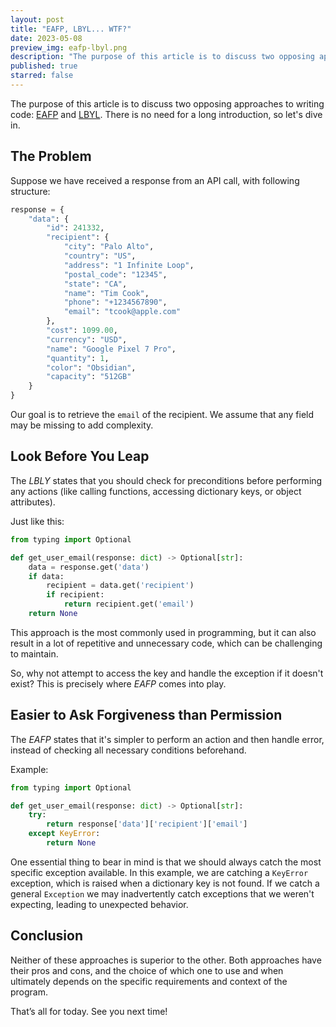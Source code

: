 ```yaml
---
layout: post
title: "EAFP, LBYL... WTF?"
date: 2023-05-08
preview_img: eafp-lbyl.png
description: "The purpose of this article is to discuss two opposing approaches to writing code: EAFP and LBYL."
published: true
starred: false
---
```


The purpose of this article is to discuss two opposing approaches to writing
code: [EAFP](https://docs.python.org/3/glossary.html#term-EAFP)
and [LBYL](https://docs.python.org/3/glossary.html#term-LBYL). 
There is no need for a long introduction, so let's dive in.

## The Problem

Suppose we have received a response from an API call, with following structure:

```python
response = {
    "data": {
        "id": 241332,
        "recipient": {
            "city": "Palo Alto",
            "country": "US",
            "address": "1 Infinite Loop",
            "postal_code": "12345",
            "state": "CA",
            "name": "Tim Cook",
            "phone": "+1234567890",
            "email": "tcook@apple.com"
        },
        "cost": 1099.00,
        "currency": "USD",
        "name": "Google Pixel 7 Pro",
        "quantity": 1,
        "color": "Obsidian",
        "capacity": "512GB"
    }
}
```

Our goal is to retrieve the `email` of the recipient. We assume that any field may be missing to add complexity.

## Look Before You Leap

The *LBLY* states that you should check for preconditions before performing any actions (like calling functions,
accessing dictionary keys, or object attributes).

Just like this:

```python
from typing import Optional

def get_user_email(response: dict) -> Optional[str]:
    data = response.get('data')
    if data:
        recipient = data.get('recipient')
        if recipient:
            return recipient.get('email')
    return None
```

This approach is the most commonly used in programming, but it can also result in a lot of repetitive and unnecessary
code, which can be challenging to maintain.

So, why not attempt to access the key and handle the exception if it doesn't exist? This is precisely where *EAFP* comes
into play.

## Easier to Ask Forgiveness than Permission

The *EAFP* states that it's simpler to perform an action and then handle error, instead of checking all necessary
conditions beforehand.

Example:

```python
from typing import Optional

def get_user_email(response: dict) -> Optional[str]:
    try:
        return response['data']['recipient']['email']
    except KeyError:
        return None
```

One essential thing to bear in mind is that we should always catch the most specific exception available. In this
example, we are catching a `KeyError` exception, which is raised when a dictionary key is not found. If we catch a
general `Exception` we may inadvertently catch exceptions that we weren't expecting, leading to unexpected behavior.

## Conclusion

Neither of these approaches is superior to the other. Both approaches have their pros and cons, and the
choice of which one to use and when ultimately depends on the specific requirements and context of the program.

That’s all for today. See you next time!
